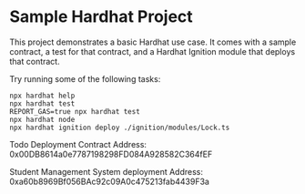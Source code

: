 # Sample Hardhat Project

This project demonstrates a basic Hardhat use case. It comes with a sample contract, a test for that contract, and a Hardhat Ignition module that deploys that contract.

Try running some of the following tasks:

```shell
npx hardhat help
npx hardhat test
REPORT_GAS=true npx hardhat test
npx hardhat node
npx hardhat ignition deploy ./ignition/modules/Lock.ts
```
Todo Deployment Contract Address: 0x00DB8614a0e7787198298FD084A928582C364fEF

Student Management System deployment Address: 0xa60b8969Bf056BAc92c09A0c475213fab4439F3a